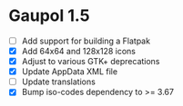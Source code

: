 Gaupol 1.5
==========

* [ ] Add support for building a Flatpak
* [x] Add 64x64 and 128x128 icons
* [x] Adjust to various GTK+ deprecations
* [x] Update AppData XML file
* [ ] Update translations
* [x] Bump iso-codes dependency to >= 3.67
